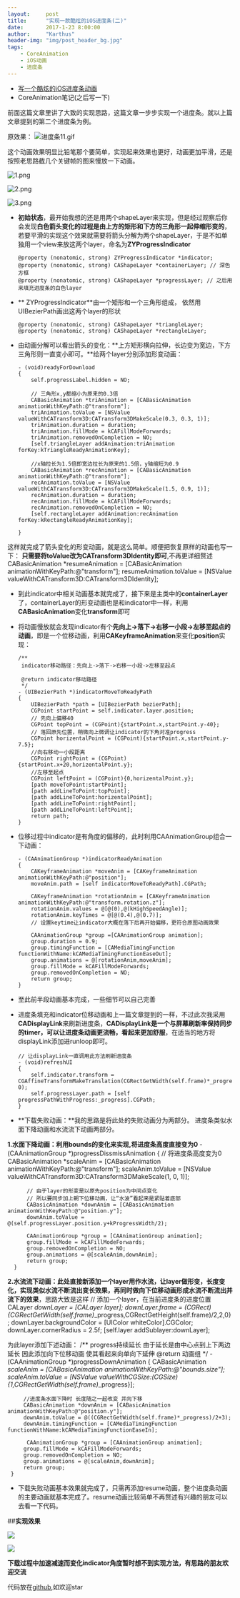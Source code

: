 ```yaml
---
layout:     post
title:      "实现一款酷炫的iOS进度条(二)"
date:       2017-1-23 8:00:00
author:     "Karthus"
header-img: "img/post_header_bg.jpg"
tags:
    - CoreAnimation
    - iOS动画
    - 进度条
---
```


- [写一个酷炫的iOS进度条动画](http://www.jianshu.com/p/4e26241e5211)
- CoreAnimation笔记(之后写一下)


前面这篇文章里讲了大致的实现思路，这篇文章一步步实现一个进度条。就以上篇文章提到的第二个进度条为例。

原效果：
![进度条11.gif](http://upload-images.jianshu.io/upload_images/1249505-72925479cd14b2a8.gif?imageMogr2/auto-orient/strip)

这个动画效果明显比铅笔那个要简单，实现起来效果也更好，动画更加平滑，还是按照老思路截几个关键帧的图来慢放一下动画。


![1.png](http://upload-images.jianshu.io/upload_images/1249505-1c791bebe62127e0.png?imageMogr2/auto-orient/strip%7CimageView2/2/w/1240)

![2.png](http://upload-images.jianshu.io/upload_images/1249505-cfbbb2ab6ef9b577.png?imageMogr2/auto-orient/strip%7CimageView2/2/w/1240)

![3.png](http://upload-images.jianshu.io/upload_images/1249505-b832db6b3da1fcec.png?imageMogr2/auto-orient/strip%7CimageView2/2/w/1240)


- **初始状态**，最开始我想的还是用两个shapeLayer来实现，但是经过观察后你会发现**白色箭头变化的过程是由上方的矩形和下方的三角形一起伸缩形变的**，若要平滑的实现这个效果就需要将箭头分解为两个shapeLayer，于是不如单独用一个view来放这两个layer，命名为**ZYProgressIndicator**

      @property (nonatomic, strong) ZYProgressIndicator *indicator;
      @property (nonatomic, strong) CAShapeLayer *containerLayer; // 深色方框
      @property (nonatomic, strong) CAShapeLayer *progressLayer; // 之后用来填充进度条的白色layer

- ** ZYProgressIndicator**由一个矩形和一个三角形组成，
依然用UIBezierPath画出这两个layer的形状

      @property (nonatomic, strong) CAShapeLayer *triangleLayer;
      @property (nonatomic, strong) CAShapeLayer *rectangleLayer;

- 由动画分解可以看出箭头的变化：**上方矩形横向拉伸，长边变为宽边，下方三角形则一直变小即可。**给两个layer分别添加形变动画：

      - (void)readyForDownload
      {
          self.progressLabel.hidden = NO;
          
          // 三角形x,y都缩小为原来的0.3倍
          CABasicAnimation *triAnimation = [CABasicAnimation animationWithKeyPath:@"transform"];
          triAnimation.toValue = [NSValue valueWithCATransform3D:CATransform3DMakeScale(0.3, 0.3, 1)];
          triAnimation.duration = duration;
          triAnimation.fillMode = kCAFillModeForwards;
          triAnimation.removedOnCompletion = NO;
          [self.triangleLayer addAnimation:triAnimation forKey:kTriangleReadyAnimationKey];
    
          //x轴拉长为1.5倍即宽边拉长为原来的1.5倍，y轴缩短为0.9
          CABasicAnimation *recAnimation = [CABasicAnimation animationWithKeyPath:@"transform"];
          recAnimation.toValue = [NSValue valueWithCATransform3D:CATransform3DMakeScale(1.5, 0.9, 1)];
          recAnimation.duration = duration;
          recAnimation.fillMode = kCAFillModeForwards;
          recAnimation.removedOnCompletion = NO;
          [self.rectangleLayer addAnimation:recAnimation forKey:kRectangleReadyAnimationKey];
    
      }

这样就完成了箭头变化的形变动画，就是这么简单。顺便把恢复原样的动画也写一下：
**只需要将toValue改为CATransform3DIdentity即可**,不再更详细赘述        
     CABasicAnimation *resumeAnimation = [CABasicAnimation animationWithKeyPath:@"transform"];
     resumeAnimation.toValue = [NSValue valueWithCATransform3D:CATransform3DIdentity];

- 到此indicator中相关动画基本就完成了，接下来是主类中的**containerLayer**了，containerLayer的形变动画也是和indicator中一样，利用**CABasicAnimation**变化**transform**即可

- 将动画慢放就会发现indicator有个**先向上->落下->右移一小段->左移至起点的动画**，即是一个位移动画，利用**CAKeyframeAnimation**来变化**position**实现：

      /**
       indicator移动路径：先向上->落下->右移一小段->左移至起点
 
       @return indicator移动路径
       */
      - (UIBezierPath *)indicatorMoveToReadyPath
      {
          UIBezierPath *path = [UIBezierPath bezierPath];
          CGPoint startPoint = self.indicator.layer.position;
          // 先向上偏移40
          CGPoint topPoint = (CGPoint){startPoint.x,startPoint.y-40};
          // 落回原先位置，稍微向上微调让indicator的下角对准progress
          CGPoint horizentalPoint = (CGPoint){startPoint.x,startPoint.y-7.5};
          //向右移动一小段距离
          CGPoint rightPoint = (CGPoint){startPoint.x+20,horizentalPoint.y};
          //左移至起点
          CGPoint leftPoint = (CGPoint){0,horizentalPoint.y};
          [path moveToPoint:startPoint];
          [path addLineToPoint:topPoint];
          [path addLineToPoint:horizentalPoint];
          [path addLineToPoint:rightPoint];
          [path addLineToPoint:leftPoint];
          return path;
      }

- 位移过程中indicator是有角度的偏移的，此时利用CAAnimationGroup组合一下动画：

      - (CAAnimationGroup *)indicatorReadyAnimation
      {
          CAKeyframeAnimation *moveAnim = [CAKeyframeAnimation animationWithKeyPath:@"position"];
          moveAnim.path = [self indicatorMoveToReadyPath].CGPath;
    
          CAKeyframeAnimation *rotationAnim = [CAKeyframeAnimation animationWithKeyPath:@"transform.rotation.z"];
          rotationAnim.values = @[@(0),@(kHighSpeedAngle)];
          rotationAnim.keyTimes = @[@(0.4),@(0.7)];
          // 设置keytime让indicator大概在落下后再开始偏移，更符合原图动画效果

          CAAnimationGroup *group =[CAAnimationGroup animation];
          group.duration = 0.9;
          group.timingFunction = [CAMediaTimingFunction functionWithName:kCAMediaTimingFunctionEaseOut];
          group.animations = @[rotationAnim,moveAnim];
          group.fillMode = kCAFillModeForwards;
          group.removedOnCompletion = NO;
          return group;
      }

- 至此前半段动画基本完成，一些细节可以自己完善
- 进度条填充和indicator位移动画和上一篇文章提到的一样，不过此次我采用**CADisplayLink**来刷新进度条，**CADisplayLink是一个与屏幕刷新率保持同步的timer，可以让进度条动画更流畅，看起来更加舒服**，在适当的地方将displayLink添加进runloop即可。

      // 让displayLink一直调用此方法刷新进度条
      - (void)refreshUI
      {
          self.indicator.transform = CGAffineTransformMakeTranslation(CGRectGetWidth(self.frame)*_progress, 0);
          self.progressLayer.path = [self progressPathWithProgress:_progress].CGPath;    
      }

- **下载失败动画：**我的思路是将此处的失败动画分为两部分。
进度条类似水面下降动画和水流流下动画两部分。

**1.水面下降动画：利用bounds的变化来实现,将进度条高度直接变为0**
      - (CAAnimationGroup *)progressDissmissAnimation
      {
          // 将进度条高度变为0
          CABasicAnimation *scaleAnim = [CABasicAnimation animationWithKeyPath:@"transform"];
          scaleAnim.toValue = [NSValue valueWithCATransform3D:CATransform3DMakeScale(1, 0, 1)];
    
          // 由于layer的形变是以原先position为中间点变化
          // 所以要同步加上朝下位移动画，让“水波”看起来是紧贴着底部
          CABasicAnimation *downAnim = [CABasicAnimation animationWithKeyPath:@"position.y"];
          downAnim.toValue = @(self.progressLayer.position.y+kProgressWidth/2);
    
          CAAnimationGroup *group = [CAAnimationGroup animation];
          group.fillMode = kCAFillModeForwards;
          group.removedOnCompletion = NO;
          group.animations = @[scaleAnim,downAnim];
          return group;
      }

**2.水流流下动画：此处直接新添加一个layer用作水流，让layer做形变，长度变化，实现类似水流不断流出变长效果，再同时做向下位移动画形成水流不断流出并流下的效果**，思路大致是这样
      // 添加一个layer，在当前进度条的进度位置
      CALayer *downLayer = [CALayer layer];
      downLayer.frame = (CGRect){CGRectGetWidth(self.frame)*_progress,CGRectGetHeight(self.frame)/2,2,0};
      downLayer.backgroundColor = [UIColor whiteColor].CGColor;
      downLayer.cornerRadius = 2.5f;
      [self.layer addSublayer:downLayer];

 为此layer添加下述动画：
      /**
      progress持续延长  由于延长是由中心点到上下两边延长
      因此添加向下位移动画 使其看起来向单向下延伸
      @return 动画组
      */
        - (CAAnimationGroup *)progressDownAnimation
      {
          CABasicAnimation *scaleAnim = [CABasicAnimation animationWithKeyPath:@"bounds.size"];
         scaleAnim.toValue = [NSValue valueWithCGSize:(CGSize){1,CGRectGetWidth(self.frame)*_progress}];
    
         //进度条水面下降时 长度随之一起改变 并向下移
         CABasicAnimation *downAnim = [CABasicAnimation animationWithKeyPath:@"position.y"];
         downAnim.toValue = @((CGRectGetWidth(self.frame)*_progress)/2+3);
         downAnim.timingFunction = [CAMediaTimingFunction functionWithName:kCAMediaTimingFunctionEaseIn];
    
          CAAnimationGroup *group = [CAAnimationGroup animation];
         group.fillMode = kCAFillModeForwards;
         group.removedOnCompletion = NO;
         group.animations = @[scaleAnim,downAnim];
         return group;
     }
- 下载失败动画基本效果就完成了，只需再添加resume动画，整个进度条动画的主要动画就基本完成了。resume动画比较简单不再赘述有兴趣的朋友可以去看一下代码。


##**实现效果**

![](http://upload-images.jianshu.io/upload_images/1249505-55fd1c691c5ec689.gif?imageMogr2/auto-orient/strip)

![](http://upload-images.jianshu.io/upload_images/1249505-8937f747d9a5b91c.gif?imageMogr2/auto-orient/strip)

**下载过程中加速减速而变化indicator角度暂时想不到实现方法，有思路的朋友欢迎交流**

代码放在[github](https://github.com/Karthus1110/ZYDownloadProgress),如欢迎star
